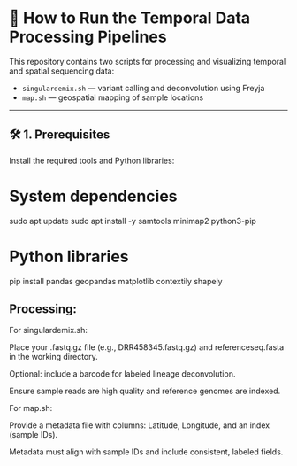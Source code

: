 # 🧪 How to Run the Temporal Data Processing Pipelines

This repository contains two scripts for processing and visualizing temporal and spatial sequencing data:

- `singulardemix.sh` — variant calling and deconvolution using Freyja
- `map.sh` — geospatial mapping of sample locations

---

## 🛠️ 1. Prerequisites

Install the required tools and Python libraries:

# System dependencies
sudo apt update
sudo apt install -y samtools minimap2 python3-pip

# Python libraries
pip install pandas geopandas matplotlib contextily shapely

## Processing: 

For singulardemix.sh:

Place your .fastq.gz file (e.g., DRR458345.fastq.gz) and referenceseq.fasta in the working directory.

Optional: include a barcode for labeled lineage deconvolution.

Ensure sample reads are high quality and reference genomes are indexed.

For map.sh:

Provide a metadata file with columns: Latitude, Longitude, and an index (sample IDs).

Metadata must align with sample IDs and include consistent, labeled fields.


